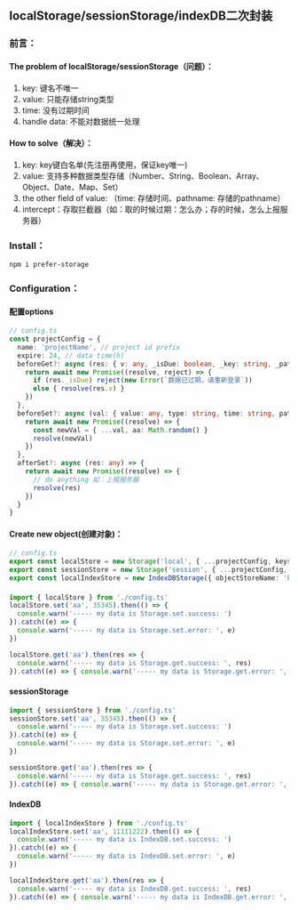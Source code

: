 ## localStorage/sessionStorage/indexDB二次封装

### 前言：
#### The problem of localStorage/sessionStorage（问题）：
1. key: 键名不唯一
2. value: 只能存储string类型
3. time: 没有过期时间
4. handle data: 不能对数据统一处理

#### How to solve（解决）：
1. key: key键白名单(先注册再使用，保证key唯一)
2. value: 支持多种数据类型存储（Number、String、Boolean、Array、Object、Date、Map、Set）
3. the other field of value: （time: 存储时间、pathname: 存储的pathname）
4. intercept：存取拦截器（如：取的时候过期：怎么办；存的时候，怎么上报服务器）

### Install：
```
npm i prefer-storage
```

### Configuration：
#### 配置options

```ts
// config.ts
const projectConfig = {
  name: 'projectName', // project id prefix
  expire: 24, // data time(h)
  beforeGet?: async (res: { v: any, _isDue: boolean, _key: string, _pathname: string }) => {
    return await new Promise((resolve, reject) => {
      if (res._isDue) reject(new Error(`数据已过期，请重新登录`))
      else { resolve(res.v) }
    })
  },
  beforeSet?: async (val: { value: any, type: string, time: string, pathname: string, key: string }) => {
    return await new Promise((resolve) => {
      const newVal = { ...val, aa: Math.random() }
      resolve(newVal)
    })
  },
  afterSet?: async (res: any) => {
    return await new Promise((resolve) => {
      // do anything 如：上报服务器
      resolve(res)
    })
  }
}
```

#### Create new object(创建对象)：
```ts
// config.ts
export const localStore = new Storage('local', { ...projectConfig, keys: ['aa', 'bb'] })
export const sessionStore = new Storage('session', { ...projectConfig, keys: ['aa', 'bb'] })
export const localIndexStore = new IndexDBStorage({ objectStoreName: 'borrow' }, { ...projectData, keys: ['aa', 'bb'] })
```

#### 
```ts
import { localStore } from './config.ts'
localStore.set('aa', 35345).then(() => {
  console.warn('----- my data is Storage.set.success: ')
}).catch((e) => {
  console.warn('----- my data is Storage.set.error: ', e)
})

localStore.get('aa').then(res => {
  console.warn('----- my data is Storage.get.success: ', res)
}).catch((e) => { console.warn('----- my data is Storage.get.error: ', e) })
```

#### sessionStorage
```ts
import { sessionStore } from './config.ts'
sessionStore.set('aa', 35345).then(() => {
  console.warn('----- my data is Storage.set.success: ')
}).catch((e) => {
  console.warn('----- my data is Storage.set.error: ', e)
})

sessionStore.get('aa').then(res => {
  console.warn('----- my data is Storage.get.success: ', res)
}).catch((e) => { console.warn('----- my data is Storage.get.error: ', e) })
```

#### IndexDB
```ts
import { localIndexStore } from './config.ts'
localIndexStore.set('aa', 11111222).then(() => {
  console.warn('----- my data is IndexDB.set.success: ')
}).catch((e) => {
  console.warn('----- my data is IndexDB.set.error: ', e)
})

localIndexStore.get('aa').then(res => {
  console.warn('----- my data is IndexDB.get.success: ', res)
}).catch((e) => { console.warn('----- my data is IndexDB.get.error: ', e) })

```
